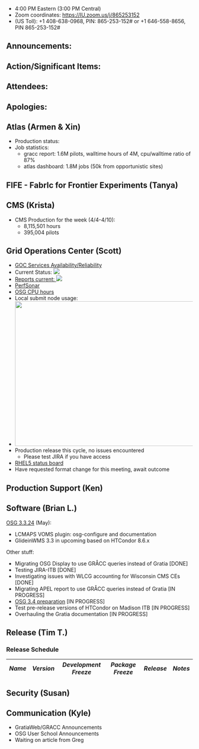    * 4:00 PM Eastern (3:00 PM Central)
   * Zoom coordinates: https://IU.zoom.us/j/865253152
   * (US Toll): +1 408-638-0968, PIN: 865-253-152# or +1 646-558-8656, PIN 865-253-152#

## Announcements: 
   
## Action/Significant Items: 
      
## Attendees: 

## Apologies: 
   
## Atlas (Armen & Xin)  
   * Production status:
   * Job statistics:
     * gracc report: 1.6M pilots, walltime hours of 4M, cpu/walltime ratio of 87%
     * atlas dashboard: 1.8M jobs (50k from opportunistic sites)
## FIFE - FabrIc for Frontier Experiments (Tanya)
 
## CMS (Krista)
   * CMS Production for the week (4/4-4/10):
      * 8,115,501 hours
      * 395,004 pilots
      
## Grid Operations Center (Scott)
   * [GOC Services Availability/Reliability](http://tinyurl.com/pre26vw)
   * Current Status: [<img src="http://monitor.grid.iu.edu/availability/production_status.png">](http://monitor.grid.iu.edu/availability/production.html)
   * <a href="http://reports.grid.iu.edu/reports/">Reports current: <img src="http://steige.grid.iu.edu/steige/status_reports.png"></a>
   * [PerfSonar](http://maddash.aglt2.org/maddash-webui/index.cgi?dashboard=OSG\%20Grid\%20Operations\%20Center\%20Test\%20Mesh\%20Config)
   * [OSG CPU hours](http://tinyurl.com/mf96b88)
   * Local submit node usage:
   * <img src="http://steige.grid.iu.edu/steige/04Apr2017.osg-flock.png" width='630' height='390'  /><br>
   * Production release this cycle, no issues encountered
      * Please test JIRA if you have access
   * [RHEL5 status board](http://monitor.grid.iu.edu/kernel/kernel_overview_el5.html)
   * Have requested format change for this meeting, await outcome
   
## Production Support (Ken)
   
## Software (Brian L.)

[OSG 3.3.24](https://jira.opensciencegrid.org/issues/?filter=16358) (May):  

-   LCMAPS VOMS plugin: osg-configure and documentation
-   GlideinWMS 3.3 in upcoming based on HTCondor 8.6.x

Other stuff:  

-   Migrating OSG Display to use GR&Aring;CC queries instead of Gratia [DONE]
-   Testing JIRA-ITB [DONE]
-   Investigating issues with WLCG accounting for Wisconsin CMS CEs [DONE]
-   Migrating APEL report to use GR&Aring;CC queries instead of Gratia [IN PROGRESS]
-   [OSG 3.4 preparation](https://jira.opensciencegrid.org/browse/SOFTWARE-2329) [IN PROGRESS]
-   Test pre-release versions of HTCondor on Madison ITB [IN PROGRESS]
-   Overhauling the Gratia documentation [IN PROGRESS]

## Release (Tim T.)
### Release Schedule
| *Name* | *Version* | *Development Freeze* | *Package Freeze* | *Release* | *Notes* |
| ------ | --------- | -------------------- | ---------------- | --------- | ------- |


## Security (Susan)

## Communication (Kyle)
   
   * GratiaWeb/GRACC Announcements
   * OSG User School Announcements
   * Waiting on article from Greg
